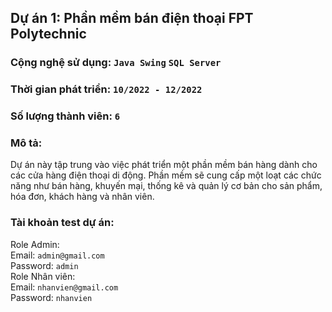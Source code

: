 ## Dự án 1: Phần mềm bán điện thoại FPT Polytechnic
### Cộng nghệ sử dụng: `Java Swing` `SQL Server`
### Thời gian phát triển: `10/2022 - 12/2022`
### Số lượng thành viên: `6`
### Mô tả:
Dự án này tập trung vào việc phát triển một phần mềm bán hàng dành cho các cửa hàng điện thoại di động. Phần mềm sẽ cung cấp một loạt các chức năng như bán hàng, khuyến mại, thống kê và quản lý cơ bản cho sản phẩm, hóa đơn, khách hàng và nhân viên.
### Tài khoản test dự án:  
Role Admin:  
Email: `admin@gmail.com`  
Password: `admin`  
Role Nhân viên:  
Email: `nhanvien@gmail.com`  
Password: `nhanvien`  
